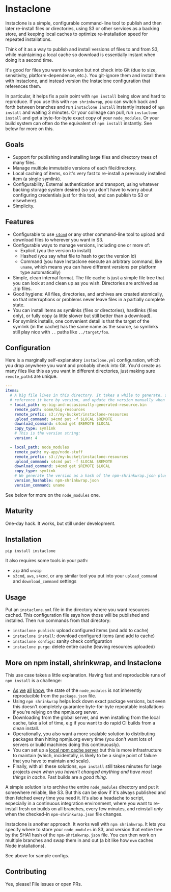 # Instaclone

Instaclone is a simple, configurable command-line tool to publish and then later re-install files or directories, using S3 or other services as a backing store, and keeping local caches to optimize re-installation speed for repeated installations.

Think of it as a way to publish and install versions of files to and from S3, while maintaining a local cache so download is essentially instant when doing it a second time.

It's good for files you want to version but not check into Git (due to size, sensitivity, platform-dependence, etc.). You git-ignore them and install them with Instaclone, and instead version the Instaclone configuration that references them.

In particular, it helps fix a pain point with `npm install` being slow and hard to reproduce. If you use this with `npm shrinkwrap`, you can switch back and forth between branches and run `instaclone install` instantly instead of `npm install` and waiting 3 minutes. Or your colleage can pull, run `instaclone install` and get a byte-for-byte exact copy of your `node_modules`. Or your build system can often do the equivalent of `npm install` instantly. See below for more on this.

## Goals

- Support for publishing and installing large files and directory trees of many files.
- Manage multiple immutable versions of each file/directory.
- Local caching of items, so it's very fast to re-install a previously installed item (a single symlink).
- Configurability. External authentication and transport, using whatever backing storage system desired (so you don't have to worry about configuring credentials just for this tool, and can publish to S3 or elsewhere).
- Simplicity.

## Features

- Configurable to use [`s4cmd`](https://github.com/bloomreach/s4cmd) or any other command-line tool to upload and download files to wherever you want in S3.
- Configurable ways to manage versions, including one or more of:
  - Explicit (you the version to install)
  - Hashed (you say what file to hash to get the version id)
  - Command (you have Instaclone execute an arbitrary command, like `uname`, which means you can have different versions per platform type automatically)
- Simple, clean internal format. The file cache is just a simple file tree that you can look at and clean up as you wish. Directories are archived as .zip files.
- Good hygiene: All files, directories, and archives are created atomically, so that interruptions or problems never leave files in a partially complete state.
- You can install items as symlinks (files or directories), hardlinks (files only), or fully copy (a little slower but still better than a download).
- For symlink installs, one convenient detail is that the target of the symlink (in the cache) has the same name as the source, so symlinks still play nice with `..` paths like `../target/foo`.

## Configuration

Here is a marginally self-explanatory `instaclone.yml` configuration, which you drop
anywhere you want and probably check into Git. You'd create as many files like this as
you want in different directories, just making sure `remote_path`s are unique.

```yml
---
items:
  # A big file lives in this directory. It takes a while to generate, so we're going to
  # reference it here by version, and update the version manually when we regenerate.
  - local_path: my-big-and-occasionally-generated-resource.bin
    remote_path: some/big-resources
    remote_prefix: s3://my-bucket/instaclone-resources
    upload_command: s4cmd put -f $LOCAL $REMOTE
    download_command: s4cmd get $REMOTE $LOCAL
    copy_type: symlink
    # This is the version string:
    version: 4

  - local_path: node_modules
    remote_path: my-app/node-stuff
    remote_prefix: s3://my-bucket/instaclone-resources
    upload_command: s4cmd put -f $LOCAL $REMOTE
    download_command: s4cmd get $REMOTE $LOCAL
    copy_type: symlink
    # We generate the version as a hash of the npm-shrinkwrap.json plus the architecture we're on:
    version_hashable: npm-shrinkwrap.json
    version_command: uname
```

See below for more on the `node_modules` one.

## Maturity

One-day hack. It works, but still under development.

## Installation

```
pip install instaclone
```

It also requires some tools in your path:

- `zip` and `unzip`
- `s3cmd`, `aws`, `s4cmd`, or any similar tool you put into your
  `upload_command` and `download_command` settings

## Usage

Put an `instaclone.yml` file in the directory where you want resources cached. This configuration file says how those will be published and installed. Then run commands from that directory:

- `instaclone publish`: upload configured items (and add to cache)
- `instaclone install`: download configured items (and add to cache)
- `instaclone configs`: sanity check configuration
- `instaclone purge`: delete entire cache (leaving resources uploaded)

## More on npm install, shrinkwrap, and Instaclone

This use case takes a little explanation. Having fast and reproducible runs of `npm install` is a challenge:

- [As](https://docs.npmjs.com/cli/shrinkwrap)
  [we](http://blog.nodejs.org/2012/02/27/managing-node-js-dependencies-with-shrinkwrap/)
  [all](http://javascript.tutorialhorizon.com/2015/03/21/what-is-npm-shrinkwrap-and-when-is-it-needed/)
  [know](http://tilomitra.com/why-you-should-use-npm-shrinkwrap/),
  the state of the `node_modules` is not inherently reproducible from the `package.json` file.
- Using `npm shrinkwrap` helps lock down exact package versions, but even this doesn't completely guarantee byte-for-byte repeatable installations if you're relying on the npmjs.org server.
- Downloading from the global server, and even installing from the local cache, take a lot of time, e.g if you want to do rapid CI builds from a clean install.
- Operationally, you also want a more scalable solution to distributing packages than hitting npmjs.org every time (you don't want lots of servers or build machines doing this continuously).
- You can set up a [local npm cache server](https://github.com/mixu/npm_lazy) but this is more infrastructure to maintain (which, incidentally, is likely to be a single point of failure that you have to maintain and scale).
- Finally, with all these solutions, `npm install` still takes minutes for large projects *even when you haven't changed anything and have most things in cache*. Fast builds are a *good thing*.

A simple solution is to archive the entire `node_modules` directory and put it somewhere reliable, like S3. But this can be slow if it's always published and then fetched every time you need it. It's also a headache to script, especially in a continuous integration environment, where you want to re-install fresh on builds on all branches, every few minutes, and reinstall *only* when the checked-in `npm-shrinkwrap.json` file changes.

Instaclone is another approach. It works well with `npm shrinkwrap`. It lets you specify where to store your `node_modules` in S3, and version that entire tree by the SHA1 hash of the `npm-shrinkwrap.json` file. You can then work on multiple branches and swap them in and out (a bit like how `nvm` caches Node installations).

See above for sample configs.

## Contributing

Yes, please! File issues or open PRs.
